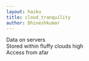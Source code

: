 ```yaml
---
layout: haiku
title: cloud_tranquility
author: Dhineshkumar 
---
```


Data on servers<br>
Stored within fluffy clouds high<br>
Access from afar<br>